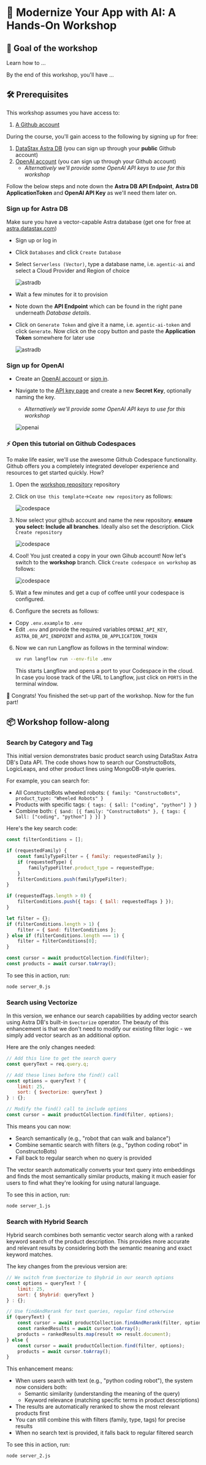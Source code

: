 # 🧠 Modernize Your App with AI: A Hands-On Workshop 

## 🎯 Goal of the workshop
Learn how to ...

By the end of this workshop, you'll have ... 

## 🛠️ Prerequisites
This workshop assumes you have access to:
1. [A Github account](https://github.com)

During the course, you'll gain access to the following by signing up for free:
1. [DataStax Astra DB](https://astra.datastax.com) (you can sign up through your **public** Github account)
2. [OpenAI account](https://platform.openai.com/signup) (you can sign up through your Github account)
    - *Alternatively we'll provide some OpenAI API keys to use for this workshop*

Follow the below steps and note down the **Astra DB API Endpoint**, **Astra DB ApplicationToken** and **OpenAI API Key** as we'll need them later on.

### Sign up for Astra DB
Make sure you have a vector-capable Astra database (get one for free at [astra.datastax.com](https://astra.datastax.com))
- Sign up or log in
- Click `Databases` and click `Create Database` 
- Select `Serverless (Vector)`, type a database name, i.e. `agentic-ai` and select a Cloud Provider and Region of choice

    ![astradb](./docs/images/astra-create-vector-db.png)

- Wait a few minutes for it to provision
- Note down the **API Endpoint** which can be found in the right pane underneath *Database details*.
- Click on `Generate Token` and give it a name, i.e. `agentic-ai-token` and click `Generate`. Now click on the copy button and paste the **Application Token** somewhere for later use

    ![astradb](./docs/images/astra-generate-token.png)

### Sign up for OpenAI
- Create an [OpenAI account](https://platform.openai.com/signup) or [sign in](https://platform.openai.com/login).
- Navigate to the [API key page](https://platform.openai.com/account/api-keys) and create a new **Secret Key**, optionally naming the key.
    - *Alternatively we'll provide some OpenAI API keys to use for this workshop*

    ![openai](./docs/images/openai-generate-api-key.png)

### ⚡️ Open this tutorial on Github Codespaces
To make life easier, we'll use the awesome Github Codespace functionality. Github offers you a completely integrated developer experience and resources to get started quickly. How?

1. Open the [workshop repository](https://github.com/difli/KineticConstruct) repository
2. Click on `Use this template`->`Ceate new repository` as follows:

    ![codespace](./docs/images/create-new-repository.png)

3. Now select your github account and name the new repository.  **ensure you select: Include all branches**. Ideally also set the description. Click `Create repository`

    ![codespace](./assets/select-all-branches.png)

4. Cool! You just created a copy in your own Gihub account! Now let's switch to the **workshop** branch. Click `Create codespace on workshop` as follows:

    ![codespace](./docs/images/create-codespaces.png)

5. Wait a few minutes and get a cup of coffee until your codespace is configured.

6. Configure the secrets as follows:

- Copy `.env.example` to `.env`
- Edit `.env` and provide the required variables `OPENAI_API_KEY`, `ASTRA_DB_API_ENDPOINT` and `ASTRA_DB_APPLICATION_TOKEN`

6. Now we can run Langflow as follows in the terminal window:

    ```bash
    uv run langflow run --env-file .env
    ```

    This starts Langflow and opens a port to your Codespace in the cloud. In case you loose track of the URL to Langflow, just click on `PORTS` in the terminal window.

🎉 Congrats! You finished the set-up part of the workshop. Now for the fun part!

## 📦 Workshop follow-along

### Search by Category and Tag

This initial version demonstrates basic product search using DataStax Astra DB's Data API. The code shows how to search our ConstructoBots, LogicLeaps, and other product lines using MongoDB-style queries.

For example, you can search for:
- All ConstructoBots wheeled robots: `{ family: "ConstructoBots", product_type: "Wheeled Robots" }`
- Products with specific tags: `{ tags: { $all: ["coding", "python"] } }`
- Combine both: `{ $and: [{ family: "ConstructoBots" }, { tags: { $all: ["coding", "python"] } }] }`

Here's the key search code:

```javascript
const filterConditions = [];

if (requestedFamily) {
    const familyTypeFilter = { family: requestedFamily };
    if (requestedType) {
        familyTypeFilter.product_type = requestedType;
    }
    filterConditions.push(familyTypeFilter);
}

if (requestedTags.length > 0) {
    filterConditions.push({ tags: { $all: requestedTags } });
}

let filter = {};
if (filterConditions.length > 1) {
    filter = { $and: filterConditions };
} else if (filterConditions.length === 1) {
    filter = filterConditions[0];
}

const cursor = await productCollection.find(filter);
const products = await cursor.toArray();
```

To see this in action, run:

```bash
node server_0.js
```

### Search using Vectorize

In this version, we enhance our search capabilities by adding vector search using Astra DB's built-in `$vectorize` operator. The beauty of this enhancement is that we don't need to modify our existing filter logic - we simply add vector search as an additional option.

Here are the only changes needed:

```javascript
// Add this line to get the search query
const queryText = req.query.q;

// Add these lines before the find() call
const options = queryText ? { 
    limit: 25,
    sort: { $vectorize: queryText }
} : {};

// Modify the find() call to include options
const cursor = await productCollection.find(filter, options);
```

This means you can now:
- Search semantically (e.g., "robot that can walk and balance")
- Combine semantic search with filters (e.g., "python coding robot" in ConstructoBots)
- Fall back to regular search when no query is provided

The vector search automatically converts your text query into embeddings and finds the most semantically similar products, making it much easier for users to find what they're looking for using natural language.

To see this in action, run:

```bash
node server_1.js
```

### Search with Hybrid Search

Hybrid search combines both semantic vector search along with a ranked keyword search of the product description. This provides more accurate and relevant results by considering both the semantic meaning and exact keyword matches.

The key changes from the previous version are:

```javascript
// We switch from $vectorize to $hybrid in our search options
const options = queryText ? { 
    limit: 25,
    sort: { $hybrid: queryText }
} : {};

// Use findAndRerank for text queries, regular find otherwise
if (queryText) {
    const cursor = await productCollection.findAndRerank(filter, options);
    const rankedResults = await cursor.toArray();
    products = rankedResults.map(result => result.document);
} else {
    const cursor = await productCollection.find(filter, options);
    products = await cursor.toArray();
}
```

This enhancement means:
- When users search with text (e.g., "python coding robot"), the system now considers both:
  - Semantic similarity (understanding the meaning of the query)
  - Keyword relevance (matching specific terms in product descriptions)
- The results are automatically reranked to show the most relevant products first
- You can still combine this with filters (family, type, tags) for precise results
- When no search text is provided, it falls back to regular filtered search

To see this in action, run:

```bash
node server_2.js
```
